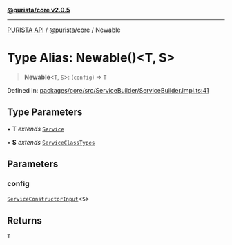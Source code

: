 [**@purista/core v2.0.5**](../README.md)

***

[PURISTA API](../../../packages.md) / [@purista/core](../README.md) / Newable

# Type Alias: Newable()\<T, S\>

> **Newable**\<`T`, `S`\>: (`config`) => `T`

Defined in: [packages/core/src/ServiceBuilder/ServiceBuilder.impl.ts:41](https://github.com/puristajs/purista/blob/master/packages/core/src/ServiceBuilder/ServiceBuilder.impl.ts#L41)

## Type Parameters

• **T** *extends* [`Service`](../classes/Service.md)

• **S** *extends* [`ServiceClassTypes`](ServiceClassTypes.md)

## Parameters

### config

[`ServiceConstructorInput`](ServiceConstructorInput.md)\<`S`\>

## Returns

`T`
